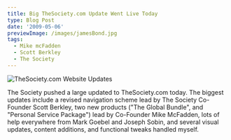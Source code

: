 ```yaml
---
title: Big TheSociety.com Update Went Live Today
type: Blog Post
date: '2009-05-06'
previewImage: /images/jamesBond.jpg
tags:
  - Mike mcFadden
  - Scott Berkley
  - The Society
---
```

![TheSociety.com Website Updates](/images/societyscreen.jpg)

The Society pushed a large updated to TheSociety.com today. The biggest updates include a revised navigation scheme lead by The Society Co-Founder Scott Berkley, two new products ("The Global Bundle", and "Personal Service Package") lead by Co-Founder Mike McFadden, lots of help everywhere from Mark Goebel and Joseph Sobin, and several visual updates, content additions, and functional tweaks handled myself.
